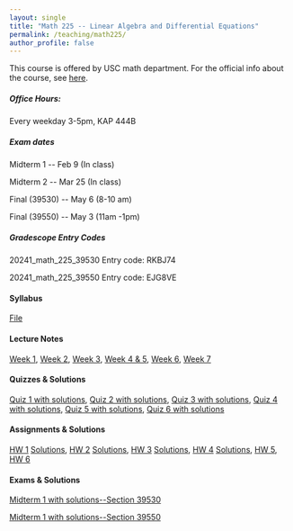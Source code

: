 ```yaml
---
layout: single
title: "Math 225 -- Linear Algebra and Differential Equations"
permalink: /teaching/math225/
author_profile: false
---
```


This course is offered by USC math department. For the official info about the course, see [here](https://dornsife.usc.edu/mathematics/math-225-linear-algebra-and-linear-differential-equations/).

##### Office Hours: 
Every weekday 3-5pm, KAP 444B

##### Exam dates
Midterm 1 -- Feb 9 (In class)

Midterm 2 -- Mar 25 (In class)

Final (39530) -- May 6 (8-10 am)

Final (39550) -- May 3 (11am -1pm)

##### Gradescope Entry Codes

20241_math_225_39530 Entry code: RKBJ74

20241_math_225_39550 Entry code: EJG8VE

#### Syllabus

[File](https://elifuskuplu.github.io/files/syllabus.pdf)

#### Lecture Notes

[Week 1](https://elifuskuplu.github.io/files/Week1.pdf), [Week 2](https://elifuskuplu.github.io/files/Week2.pdf), [Week 3](https://elifuskuplu.github.io/files/Week3.pdf), [Week 4 & 5](https://elifuskuplu.github.io/files/Week4.pdf), [Week 6](https://elifuskuplu.github.io/files/Week6.pdf),  [Week 7](https://elifuskuplu.github.io/files/Week7.pdf)

#### Quizzes & Solutions

[Quiz 1 with solutions](https://elifuskuplu.github.io/files/Quiz1_afternoon_session.pdf), [Quiz 2 with solutions](https://elifuskuplu.github.io/files/Quiz2_morning_session.pdf), [Quiz 3 with solutions](https://elifuskuplu.github.io/files/Quiz3_morning_session.pdf), [Quiz 4 with solutions](https://elifuskuplu.github.io/files/Quiz4_morning_session.pdf), [Quiz 5 with solutions](https://elifuskuplu.github.io/files/Quiz5_morning_session.pdf), [Quiz 6 with solutions](https://elifuskuplu.github.io/files/Quiz6.pdf)

#### Assignments & Solutions

[HW 1](https://elifuskuplu.github.io/files/HW1_and_study_sheet.pdf) [Solutions](https://elifuskuplu.github.io/files/HW1_solutions.pdf), [HW 2](https://elifuskuplu.github.io/files/HW2_and_study_sheet.pdf) [Solutions](https://elifuskuplu.github.io/files/HW2_solutions.pdf), [HW 3](https://elifuskuplu.github.io/files/HW3_and_study_sheet.pdf) [Solutions](https://elifuskuplu.github.io/files/HW3_solutions.pdf), [HW 4](https://elifuskuplu.github.io/files/HW4_and_study_sheet.pdf) [Solutions](https://elifuskuplu.github.io/files/HW4_solutions.pdf), [HW 5](https://elifuskuplu.github.io/files/HW5_and_study_sheet.pdf), [HW 6](https://elifuskuplu.github.io/files/HW6_and_study_sheet.pdf) 

#### Exams & Solutions

[Midterm 1 with solutions--Section 39530](https://elifuskuplu.github.io/files/225Sp24m1-sol.pdf)

[Midterm 1 with solutions--Section 39550](https://elifuskuplu.github.io/files/225Sp24m1-version2-sol.pdf)

